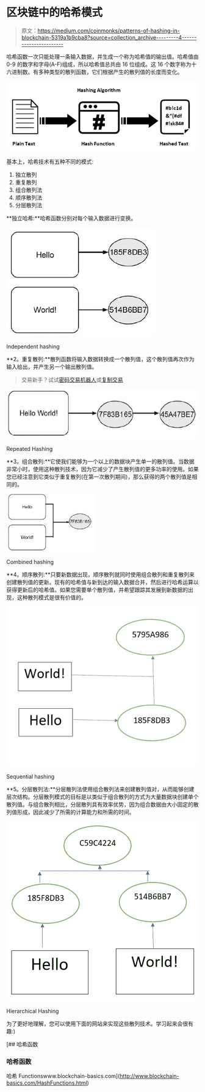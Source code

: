 # 区块链中的哈希模式

> 原文：<https://medium.com/coinmonks/patterns-of-hashing-in-blockchain-5319a1b9cba8?source=collection_archive---------4----------------------->

哈希函数一次只能处理一条输入数据，并生成一个称为哈希值的输出值。哈希值由 0-9 的数字和字母(A-F)组成，所以哈希值总共由 16 位组成。这 16 个数字称为十六进制数。有多种类型的散列函数，它们根据产生的散列值的长度而变化。

![](img/d45d141b578c614390a5208f30f8e9cd.png)

基本上，哈希技术有五种不同的模式:

1.  独立散列
2.  重复散列
3.  组合散列法
4.  顺序散列法
5.  分层散列法

**独立哈希:**哈希函数分别对每个输入数据进行变换。

![](img/fb031daf17cc14c344a00c571709e6d1.png)

Independent hashing

**2。重复散列:**散列函数将输入数据转换成一个散列值，这个散列值再次作为输入给出，并产生另一个输出散列值。

> 交易新手？试试[密码交易机器人](/coinmonks/crypto-trading-bot-c2ffce8acb2a)或[复制交易](/coinmonks/top-10-crypto-copy-trading-platforms-for-beginners-d0c37c7d698c)

![](img/7114ec8f5e4b8e40eff7293f2f6c8d2c.png)

Repeated Hashing

**3。组合散列:**它使我们能够为一个以上的数据块产生单一的散列值。当数据非常小时，使用这种散列技术，因为它减少了产生散列值的更多功率的使用。如果您已经注意到它类似于重复散列(在第一次散列期间)，那么获得的两个散列值是相同的。

![](img/d7befb569f03afc45a682ea7de599ad9.png)

Combined hashing

**4。顺序散列:**只要新数据出现，顺序散列就同时使用组合散列和重复散列来创建散列值的更新。现有的哈希值与新到达的输入数据合并，然后进行哈希运算以获得更新后的哈希值。如果您需要单个散列值，并希望跟踪其发展到新数据的出现，这种散列模式是很有价值的。

![](img/77b5e55585d178e6eec559e094092f01.png)

Sequential hashing

**5。分层散列法:**分层散列法使用组合散列法来创建散列值对，从而能够创建层次结构。分层散列模式的目标是以类似于组合散列的方式为大量数据块创建单个散列值。与组合散列相比，分层散列具有效率优势，因为组合数据由大小固定的散列值形成，因此减少了所需的计算能力和所需的时间。

![](img/d377245d13f949ae78b5fe3c0d0704da.png)

Hierarchical Hashing

为了更好地理解，您可以使用下面的网站来实现这些散列技术。学习起来会很有趣:)

 [## 哈希函数

### 哈希函数

哈希 Functionswww.blockchain-basics.com](http://www.blockchain-basics.com/HashFunctions.html)